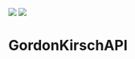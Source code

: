 [![](https://img.shields.io/endpoint?url=https%3A%2F%2Fswiftpackageindex.com%2Fapi%2Fpackages%2Ffantasia-y%2FGordonKirschAPI%2Fbadge%3Ftype%3Dswift-versions)](https://swiftpackageindex.com/fantasia-y/GordonKirschAPI)
[![](https://img.shields.io/endpoint?url=https%3A%2F%2Fswiftpackageindex.com%2Fapi%2Fpackages%2Ffantasia-y%2FGordonKirschAPI%2Fbadge%3Ftype%3Dplatforms)](https://swiftpackageindex.com/fantasia-y/GordonKirschAPI)

# GordonKirschAPI
